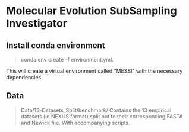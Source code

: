 # Molecular Evolution SubSampling Investigator

## Install conda environment
> conda env create -f environment.yml. 

This will create a virtual environment called "MESSI" with the necessary dependencies.


## Data

> Data/13-Datasets_Split/benchmark/
Contains the 13 empirical datasets (in NEXUS format) split out to their corresponding FASTA and Newick file. With accompanying scripts.


